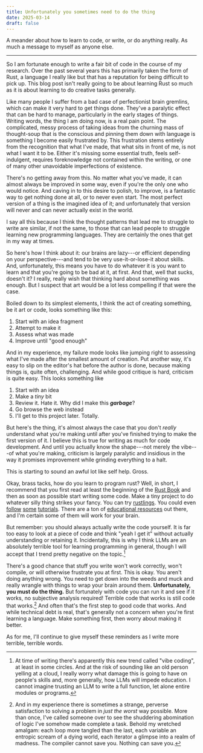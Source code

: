 ```yaml
---
title: Unfortunately you sometimes need to do the thing
date: 2025-03-14
draft: false
---
```


A meander about how to learn to code, or write, or do anything really. As much a
message to myself as anyone else.
<!-- more -->
---
So I am fortunate enough to write a fair bit of code in the course of my
research. Over the past several years this has primarily taken the form of Rust,
a language I really like but that has a reputation for being difficult to pick
up. This blog post isn't really going to be about learning Rust so much as it is
about learning to do creative tasks generally.

Like many people I suffer from a bad case of perfectionist brain gremlins, which
can make it very hard to get things done. They've a paralytic effect that can be
hard to manage, particularly in the early stages of things. Writing words, the
thing I am doing now, is a real pain point. The complicated, messy process of
taking ideas from the churning mass of thought-soup that is the conscious and
pinning them down with language is something I become easily frustrated by. This
frustration stems entirely from the recognition that what I've made, that what
sits in front of me, is not what I want it to be. Either it's missing some
essential truth, feels self-indulgent, requires foreknowledge not contained
within the writing, or one of many other unavoidable imperfections of existence.

There's no getting away from this. No matter what you've made, it can almost
always be improved in some way, even if you're the only one who would notice.
And caving in to this desire to polish, to improve, is a fantastic way to get
nothing done at all, or to never even start. The most perfect version of a thing
is the imagined idea of it; and unfortunately that version will never and can
never actually exist in the world.

I say all this because I think the thought patterns that lead me to struggle to
write are similar, if not the same, to those that can lead people to struggle
learning new programming languages. They are certainly the ones that get in my
way at times.

So here's how I think about it: our brains are lazy---or efficient depending on
your perspective---and tend to be very use-it-or-lose-it about skills. And,
unfortunately, this means you have to do whatever it is you want to learn and
that you're going to be bad at it, at first. And that, well that sucks, doesn't
it? I really, really wish that thinking hard about something was enough. But I
suspect that art would be a lot less compelling if that were the case.

Boiled down to its simplest elements, I think the act of creating something, be
it art or code, looks something like this:
1. Start with an idea fragment
2. Attempt to make it
3. Assess what was made
4. Improve until "good enough"

And in my experience, my failure mode looks like jumping right to assessing what
I've made after the smallest amount of creation. Put another way, it's easy to
slip on the editor's hat before the author is done, because making things is,
quite often, challenging. And while good critique is hard, criticism is quite
easy. This looks something like
1. Start with an idea
2. Make a *tiny* bit
3. Review it. Hate it. Why did I make this ***garbage***?
4. Go browse the web instead
5. I'll get to this project later. Totally.

But here's the thing, it's almost always the case that you don't *really*
understand what you're making until after you've finished trying to make the
first version of it. I believe this is true for writing as much for code
development. And until you actually know the shape---not merely the vibe---of
what you're making, criticism is largely paralytic and insidious in the way it
promises improvement while grinding everything to a halt.

This is starting to sound an awful lot like self help. Gross.

Okay, brass tacks, how do you learn to program rust? Well, in short, I recommend
that you first read at least the beginning of the [Rust Book] and then as soon
as possible start writing some code. Make a tiny project to do whatever silly
thing strikes your fancy. You can try [rustlings]. You could even [follow][linked lists]
[some][gentle intro] [tutorials][roguelike].
There are a ton of [educational resources][big guide] out there,
 and I'm certain some of them will work for your brain.

But remember: you should always actually write the code yourself. It is far too
easy to look at a piece of code and think "yeah I get it" without actually
understanding or retaining it. Incidentally, this is why I think LLMs are an
absolutely terrible tool for learning programming in general, though I will
accept that I trend pretty negative on the topic.[^1]

There's a good chance that stuff you write won't work correctly, won't compile,
or will otherwise frustrate you at first. This is okay. You aren't doing
anything wrong. You need to get down into the weeds and muck and really wrangle
with things to wrap your brain around them. **Unfortunately, you must do the
thing.** But fortunately with code you can run it and see if it works, no
subjective analysis required! Terrible code that works is still code that
works.[^2] And often that's the first step to good code that works. And while
technical debt is real, that's generally not a concern when you're first
learning a language. Make something first, then worry about making it better.

As for me, I'll continue to give myself these reminders as I write more
terrible, terrible words.





[Rust Book]:https://doc.rust-lang.org/book/
[rustlings]:https://github.com/rust-lang/rustlings
[gentle intro]:https://stevedonovan.github.io/rust-gentle-intro/
[roguelike]:https://bfnightly.bracketproductions.com/rustbook/chapter_0.html
[big guide]:https://gist.github.com/noxasaxon/7bf5ebf930e281529161e51cd221cf8a
[linked lists]:https://rust-unofficial.github.io/too-many-lists/

[^1]: At time of writing there's apparently this new trend called "vibe coding",
    at least in some circles. And at the risk of sounding like an old person
    yelling at a cloud, I really worry what damage this is going to have on
    people's skills and, more generally, how LLMs will impede education. I
    cannot imagine trusting an LLM to write a full function, let alone entire
    modules or programs.
[^2]: And in my experience there is sometimes a strange, perverse satisfaction
    to solving a problem in *just the worst* way possible. More than once, I've
    called someone over to see the shuddering abomination of logic I've somehow
    made complete a task. Behold my wretched amalgam: each loop more tangled
    than the last, each variable an entropic scream of a dying world, each
    iterator a glimpse into a realm of madness. The compiler cannot save you.
    Nothing can save you.
